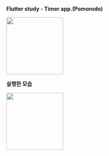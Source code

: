 <b>Flutter study - Timer app.(Pomorodo)</b>

<img src="https://user-images.githubusercontent.com/90739311/234783279-1845b3c3-ee3e-4a42-a427-abe60dba6613.png" width="150"/>

<br/>

<b>실행한 모습</b>

<img src="https://user-images.githubusercontent.com/90739311/234783624-c68858f9-44be-42de-aab9-1903ef529c37.gif" width="150"/>
